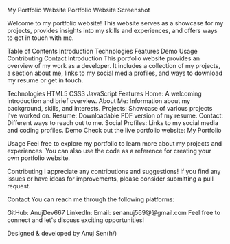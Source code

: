 My Portfolio Website
Portfolio Website Screenshot

Welcome to my portfolio website! This website serves as a showcase for my projects, provides insights into my skills and experiences, and offers ways to get in touch with me.

Table of Contents
Introduction
Technologies
Features
Demo
Usage
Contributing
Contact
Introduction
This portfolio website provides an overview of my work as a developer. It includes a collection of my projects, a section about me, links to my social media profiles, and ways to download my resume or get in touch.

Technologies
HTML5
CSS3
JavaScript
Features
Home: A welcoming introduction and brief overview.
About Me: Information about my background, skills, and interests.
Projects: Showcase of various projects I've worked on.
Resume: Downloadable PDF version of my resume.
Contact: Different ways to reach out to me.
Social Profiles: Links to my social media and coding profiles.
Demo
Check out the live portfolio website: My Portfolio

Usage
Feel free to explore my portfolio to learn more about my projects and experiences. You can also use the code as a reference for creating your own portfolio website.

Contributing
I appreciate any contributions and suggestions! If you find any issues or have ideas for improvements, please consider submitting a pull request.

Contact
You can reach me through the following platforms:

GitHub: AnujDev667
LinkedIn:
Email: senanuj569@@gmail.com
Feel free to connect and let's discuss exciting opportunities!

Designed & developed by Anuj Sen(h/)
